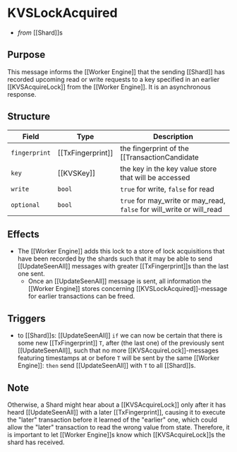 # KVSLockAcquired

<!-- --8<-- [start:blurb] -->
- _from_ [[Shard]]s

## Purpose


This message informs the [[Worker Engine]] that the sending [[Shard]]
 has recorded upcoming read or write requests to a key specified in an
 earlier [[KVSAcquireLock]] from the [[Worker Engine]].
It is an asynchronous response.

<!-- --8<-- [end:blurb] -->

<!-- --8<-- [start:details] -->

## Structure

<!-- This is mainly meant to specify which lock was acquired -->

| Field         | Type              | Description                                                                             |
|---------------|-------------------|-----------------------------------------------------------------------------------------|
| `fingerprint` | [[TxFingerprint]] | the fingerprint of the [[TransactionCandidate|TransactionCandidate]] for which some locks have been recorded |
| `key`         | [[KVSKey]]        | the key in the key value store that will be accessed                                    |
| `write`       | `bool`            | `true` for write, `false` for read                                                      |
| `optional`    | `bool`            | `true` for may_write or may_read, `false` for will_write or will_read                   |

## Effects

- The [[Worker Engine]] adds this lock to a store of lock acquisitions
   that have been recorded by the shards such that it may be able to
   send  [[UpdateSeenAll]] messages with greater [[TxFingerprint]]s
   than the last one sent.
  - Once an [[UpdateSeenAll]] message is sent, all information the
     [[Worker Engine]] stores concerning [[KVSLockAcquired]]-message
     for earlier transactions can be freed.

## Triggers

- to [[Shard]]s: [[UpdateSeenAll]]
  `if`  we can now be certain that there is some new [[TxFingerprint]] `T`,
  after (the last one) of the previously sent [[UpdateSeenAll]],
  such that no more [[KVSAcquireLock]]-messages featuring timestamps
  at or before `T` will be sent by the same [[Worker Engine]]:
  `then`  send [[UpdateSeenAll]] with `T` to all [[Shard]]s.

<!-- --8<-- [end:details] -->

## Note


Otherwise, a Shard might hear about a
 [[KVSAcquireLock]] only after
 it has heard [[UpdateSeenAll]] with a later [[TxFingerprint]],
 causing it to execute the "later" transaction before it learned of
 the "earlier" one, which could allow the "later" transaction to read
 the wrong value from state.
Therefore, it is important to let [[Worker Engine]]s know which
 [[KVSAcquireLock]]s the shard has received.


[^1]: In this way, a lock may be granted without knowing about declared access
that would have to be served before.

